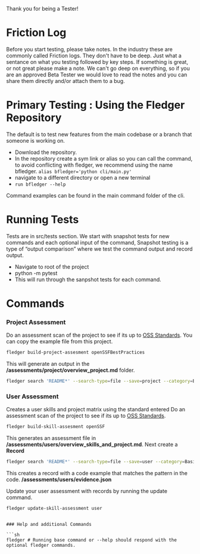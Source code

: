 Thank you for being a Tester!

# Friction Log
Before you start testing, please take notes. In the industry these are commonly called Friction logs. They don't have to be deep. Just what a sentance on what you testing followed by key steps. If something is great, or not great please make a note. We can't go deep on everything, so if you are an approved Beta Tester we would love to read the notes and you can share them directly and/or attach them to a bug.

# Primary Testing : Using the Fledger Repository
The default is to test new features from the main codebase or a branch that someone is working on.
- Download the repository.
- In the repository create a sym link or alias so you can call the command, to avoid conflicting with fledger, we recommend using the name bfledger.
```alias bfledger='python cli/main.py'```
- navigate to a different directory or open a new terminal
- ```run bfledger --help ```

Command examples can be found in the main command folder of the cli.

# Running Tests
Tests are in src/tests section. We start with snapshot tests for new commands and each optional input of the command, Snapshot testing is a type of “output comparison” where we test the command output and record output.

- Navigate to root of the project
- python -m pytest
- This will run through the sanpshot tests for each command.

# Commands
### Project Assessment
Do an assessment scan of the project to see if its up to [OSS Standards](https://www.bestpractices.dev/en/criteria/0?details=true&rationale=true). You can copy the example file from this project.
```sh
fledger build-project-assesment openSSFBestPractices
```

This will generate an output in the **/assessments/project/overview_project.md** folder.

```sh
fledger search 'README*' --search-type=file --save=project --category=Basics --subcategory=Documentation
```
### User Assessment
Creates a user skills and project matrix using the standard entered
Do an assessment scan of the project to see if its up to [OSS Standards](https://www.bestpractices.dev/en/criteria/0?details=true&rationale=true).
```sh
fledger build-skill-assesment openSSF
```

This generates an assessment file in **/assessments/users/overview_skills_and_project.md**.
Next create a **Record**
```sh
fledger search 'README*' --search-type=file --save=user --category=Basics --subcategory=Documentation
```
This creates a record with a code example that matches the pattern in the code. **/assessments/users/evidence.json**

Update your user assessment with records by running the update command.
```sh
fledger update-skill-assessment user
```


```

### Help and additional Commands

```sh
fledger # Running base command or --help should respond with the optional fledger commands.
```
